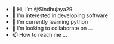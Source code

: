 - 👋 Hi, I’m @Sindhujaya29
- 👀 I’m interested in developing software
- 🌱 I’m currently learning  python
- 💞️ I’m looking to collaborate on ...
- 📫 How to reach me ...

<!---
Sindhujaya29/Sindhujaya29 is a ✨ special ✨ repository because its `README.md` (this file) appears on your GitHub profile.
You can click the Preview link to take a look at your changes.
--->
